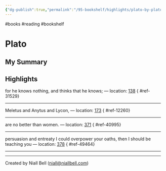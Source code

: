 ```yaml
---
{"dg-publish":true,"permalink":"/95-bookshelf/highlights/plato-by-plato/","hide":true,"noteIcon":"","created":"2024-10-30T13:24:18.000+00:00","updated":"2024-10-30T13:46:00.000+00:00"}
---
```


#books #reading #bookshelf

# Plato
## My Summary


## Highlights

for he knows nothing, and thinks that he knows; — location: [138]()
{ #ref-31529}


---
Meletus and Anytus and Lycon, — location: [173]()
{ #ref-12260}


---
are no better than women. — location: [371]()
{ #ref-40995}


---
persuasion and entreaty I could overpower your oaths, then I should be teaching you — location: [378]()
{ #ref-49464}


---


---
Created by Niall Bell (niall@niallbell.com)

